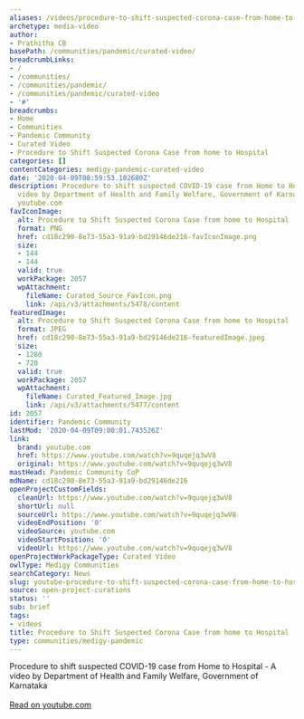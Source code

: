 ```yaml
---
aliases: /videos/procedure-to-shift-suspected-corona-case-from-home-to-hospital
archetype: media-video
author:
- Prathitha CB
basePath: /communities/pandemic/curated-video/
breadcrumbLinks:
- /
- /communities/
- /communities/pandemic/
- /communities/pandemic/curated-video
- '#'
breadcrumbs:
- Home
- Communities
- Pandemic Community
- Curated Video
- Procedure to Shift Suspected Corona Case from home to Hospital
categories: []
contentCategories: medigy-pandemic-curated-video
date: '2020-04-09T08:59:53.102680Z'
description: Procedure to shift suspected COVID-19 case from Home to Hospital - A
  video by Department of Health and Family Welfare, Government of KarnatakaRead on
  youtube.com
favIconImage:
  alt: Procedure to Shift Suspected Corona Case from home to Hospital
  format: PNG
  href: cd18c290-8e73-55a3-91a9-bd29146de216-favIconImage.png
  size:
  - 144
  - 144
  valid: true
  workPackage: 2057
  wpAttachment:
    fileName: Curated_Source_FavIcon.png
    link: /api/v3/attachments/5478/content
featuredImage:
  alt: Procedure to Shift Suspected Corona Case from home to Hospital
  format: JPEG
  href: cd18c290-8e73-55a3-91a9-bd29146de216-featuredImage.jpeg
  size:
  - 1280
  - 720
  valid: true
  workPackage: 2057
  wpAttachment:
    fileName: Curated_Featured_Image.jpg
    link: /api/v3/attachments/5477/content
id: 2057
identifier: Pandemic Community
lastMod: '2020-04-09T09:00:01.743526Z'
link:
  brand: youtube.com
  href: https://www.youtube.com/watch?v=9quqejq3wV8
  original: https://www.youtube.com/watch?v=9quqejq3wV8
mastHead: Pandemic Community CoP
mdName: cd18c290-8e73-55a3-91a9-bd29146de216
openProjectCustomFields:
  cleanUrl: https://www.youtube.com/watch?v=9quqejq3wV8
  shortUrl: null
  sourceUrl: https://www.youtube.com/watch?v=9quqejq3wV8
  videoEndPosition: '0'
  videoSource: youtube.com
  videoStartPosition: '0'
  videoUrl: https://www.youtube.com/watch?v=9quqejq3wV8
openProjectWorkPackageType: Curated Video
owlType: Medigy Communities
searchCategory: News
slug: youtube-procedure-to-shift-suspected-corona-case-from-home-to-hospital
source: open-project-curations
status: ''
sub: brief
tags:
- videos
title: Procedure to Shift Suspected Corona Case from home to Hospital
type: communities/medigy-pandemic
---
```


<p>Procedure to shift suspected COVID-19 case from Home to Hospital - A video by Department of Health and Family Welfare, Government of Karnataka<br><br><a href="https://www.youtube.com/watch?v=9quqejq3wV8">Read on youtube.com</a></p>